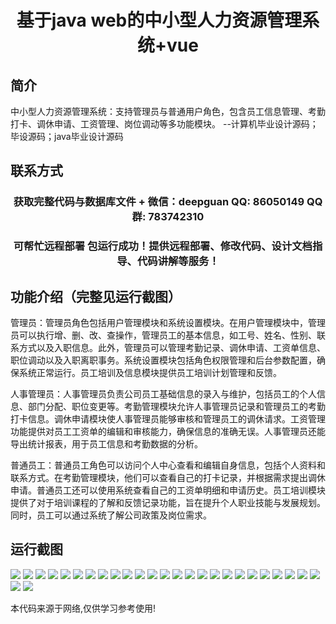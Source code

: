 <p><h1 align="center">基于java web的中小型人力资源管理系统+vue</h1></p>

## 简介
中小型人力资源管理系统：支持管理员与普通用户角色，包含员工信息管理、考勤打卡、调休申请、工资管理、岗位调动等多功能模块。    --计算机毕业设计源码；毕设源码；java毕业设计源码


## 联系方式
<p><h3 align="center">获取完整代码与数据库文件 + 微信：deepguan QQ: 86050149 QQ群: 783742310</h3></p>
<p><h3 align="center">可帮忙远程部署 包运行成功！提供远程部署、修改代码、设计文档指导、代码讲解等服务！</h3></p>

## 功能介绍（完整见运行截图）
管理员：管理员角色包括用户管理模块和系统设置模块。在用户管理模块中，管理员可以执行增、删、改、查操作，管理员工的基本信息，如工号、姓名、性别、联系方式以及入职信息。此外，管理员可以管理考勤记录、调休申请、工资单信息、职位调动以及入职离职事务。系统设置模块包括角色权限管理和后台参数配置，确保系统正常运行。员工培训及信息模块提供员工培训计划管理和反馈。

人事管理员：人事管理员负责公司员工基础信息的录入与维护，包括员工的个人信息、部门分配、职位变更等。考勤管理模块允许人事管理员记录和管理员工的考勤打卡信息。调休申请模块使人事管理员能够审核和管理员工的调休请求。工资管理功能提供对员工工资单的编辑和审核能力，确保信息的准确无误。人事管理员还能导出统计报表，用于员工信息和考勤数据的分析。

普通员工：普通员工角色可以访问个人中心查看和编辑自身信息，包括个人资料和联系方式。在考勤管理模块，他们可以查看自己的打卡记录，并根据需求提出调休申请。普通员工还可以使用系统查看自己的工资单明细和申请历史。员工培训模块提供了对于培训课程的了解和反馈记录功能，旨在提升个人职业技能与发展规划。同时，员工可以通过系统了解公司政策及岗位需求。


## 运行截图
![](img/001.jpg)
![](img/002.jpg)
![](img/003.jpg)
![](img/004.jpg)
![](img/005.jpg)
![](img/006.jpg)
![](img/007.jpg)
![](img/008.jpg)
![](img/009.jpg)
![](img/010.jpg)
![](img/011.jpg)
![](img/012.jpg)
![](img/013.jpg)
![](img/014.jpg)
![](img/015.jpg)
![](img/016.jpg)
![](img/017.jpg)
![](img/018.jpg)
![](img/019.jpg)
![](img/020.jpg)
![](img/021.jpg)
![](img/022.jpg)
![](img/023.jpg)
![](img/024.jpg)
![](img/025.jpg)
![](img/026.jpg)
![](img/027.jpg)

<p>本代码来源于网络,仅供学习参考使用!</p>
